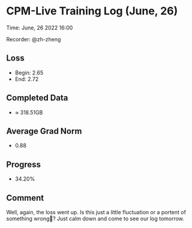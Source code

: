
# CPM-Live Training Log (June, 26)

Time: June, 26 2022 16:00

Recorder: @zh-zheng

## Loss
- Begin: 2.65
- End: 2.72  
	
## Completed Data
- $\approx$ 318.51GB

## Average Grad Norm
- 0.88

## Progress
- 34.20%

## Comment

Well, again, the loss went up. Is this just a little fluctuation or a portent of something wrong🤔? Just calm down and come to see our log tomorrow. 
